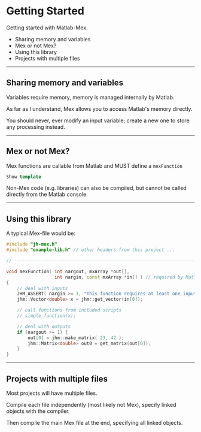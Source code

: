 
# Getting Started

Getting started with Matlab-Mex.

 - Sharing memory and variables
 - Mex or not Mex?
 - Using this library
 - Projects with multiple files

---

## Sharing memory and variables

Variables require memory, memory is managed internally by Matlab.

As far as I understand, Mex allows you to access Matlab's memory directly.

You should never, ever modify an input variable; create a new one to store any processing instead.

---

## Mex or not Mex?

Mex functions are callable from Matlab and MUST define a `mexFunction`

```cpp
Show template
```

Non-Mex code (e.g. libraries) can also be compiled, but cannot be called directly from the Matlab console.

---

## Using this library

A typical Mex-file would be:

```cpp
#include "jh-mex.h"
#include "example-lib.h" // other headers from this project ...

// ------------------------------------------------------------------------

void mexFunction( int nargout, mxArray *out[],
                  int nargin, const mxArray *in[] ) // required by Matlab
{
    // deal with inputs
    JHM_ASSERT( nargin >= 1, "This function requires at least one input!" );
    jhm::Vector<double> x = jhm::get_vector(in[0]);

    // call functions from included scripts
    // simple_function(x);

    // deal with outputs
    if (nargout >= 1) {
        out[0] = jhm::make_matrix( 23, 42 );
        jhm::Matrix<double> out0 = get_matrix(out[0]);
    }
}
```

---

## Projects with multiple files

Most projects will have multiple files.

Compile each file independently (most likely not Mex), specify linked objects with the compiler.

Then compile the main Mex file at the end, specifying all linked objects.
